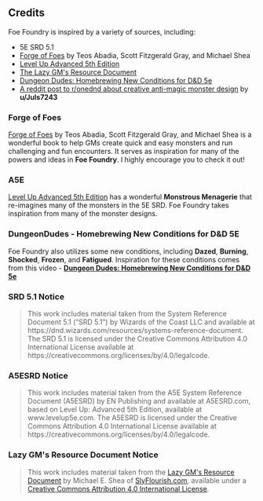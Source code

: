
## Credits

Foe Foundry is inspired by a variety of sources, including:

- 5E SRD 5.1
- [Forge of Foes](https://slyflourish.com/build_a_quick_monster_with_forge_of_foes.html) by Teos Abadia, Scott Fitzgerald Gray, and Michael Shea
- [Level Up Advanced 5th Edition](https://www.levelup5e.com/)
- [The Lazy GM's Resource Document](https://slyflourish.com/lazy_gm_resource_document.html)
- [Dungeon Dudes: Homebrewing New Conditions for D&D 5e](https://youtu.be/Bq2Dz-EETJs?si=x94Allggu79ECGy3)
- [A reddit post to r/onednd about creative anti-magic monster design](https://www.reddit.com/r/onednd/comments/17gw8he/monster_design_a_way_to_balance_castersmartials/) by **u/Juls7243**

### Forge of Foes

[Forge of Foes](https://slyflourish.com/build_a_quick_monster_with_forge_of_foes.html) by Teos Abadia, Scott Fitzgerald Gray, and Michael Shea is a wonderful book to help GMs create quick and easy monsters and run challenging and fun encounters. It serves as inspiration for many of the powers and ideas in **Foe Foundry**. I highly encourage you to check it out!

### A5E

[Level Up Advanced 5th Edition](https://www.levelup5e.com/) has a wonderful **Monstrous Menagerie** that re-imagines many of the monsters in the 5E SRD. Foe Foundry takes inspiration from many of the monster designs.

### DungeonDudes - Homebrewing New Conditions for D&D 5E

Foe Foundry also utilizes some new conditions, including **Dazed**, **Burning**, **Shocked**, **Frozen**, and **Fatigued**. Inspiration for these conditions comes from this video - [**Dungeon Dudes: Homebrewing New Conditions for D&D 5e**](https://youtu.be/Bq2Dz-EETJs?si=x94Allggu79ECGy3)

### SRD 5.1 Notice

<blockquote>
This work includes material taken from the System Reference Document 5.1 (“SRD 5.1”) by Wizards of the Coast LLC and available at https://dnd.wizards.com/resources/systems-reference-document. The SRD 5.1 is licensed under the Creative Commons Attribution 4.0 International License available at https://creativecommons.org/licenses/by/4.0/legalcode.
</blockquote>

### A5ESRD Notice

<blockquote>
This work includes material taken from the A5E System Reference Document (A5ESRD) by EN Publishing and available at A5ESRD.com, based on Level Up: Advanced 5th Edition, available at www.levelup5e.com. The A5ESRD is licensed under the Creative Commons Attribution 4.0 International License available at https://creativecommons.org/licenses/by/4.0/legalcode.
</blockquote>

### Lazy GM's Resource Document Notice

<blockquote>This work includes material taken from the <a href="https://slyflourish.com/lazy_gm_resource_document.html">Lazy GM's Resource Document</a> by Michael E. Shea of <a href="https://slyflourish.com">SlyFlourish.com</a>, available under a <a rel="license" href="http://creativecommons.org/licenses/by/4.0/">Creative Commons Attribution 4.0 International License</a>.</blockquote>
